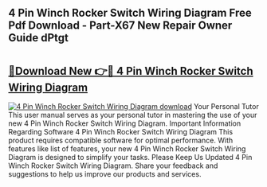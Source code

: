 ## 4 Pin Winch Rocker Switch Wiring Diagram Free Pdf Download - Part-X67 New Repair Owner Guide dPtgt

# <h2><a href="http://dfpdoko.blite.top/?on=4+Pin+Winch+Rocker+Switch+Wiring+Diagram">🔗Download New 👉🔴 4 Pin Winch Rocker Switch Wiring Diagram</a></h2>

[![4 Pin Winch Rocker Switch Wiring Diagram download](https://i.imgur.com/lujVjoI.png)](http://dfpdoko.blite.top/?on=4+Pin+Winch+Rocker+Switch+Wiring+Diagram)
Your Personal Tutor This user manual serves as your personal tutor in mastering the use of your new 4 Pin Winch Rocker Switch Wiring Diagram. Important Information Regarding Software 4 Pin Winch Rocker Switch Wiring Diagram This product requires compatible software for optimal performance. With features like list of features, your new 4 Pin Winch Rocker Switch Wiring Diagram is designed to simplify your tasks. Please Keep Us Updated 4 Pin Winch Rocker Switch Wiring Diagram. Share your feedback and suggestions to help us improve our products and services.
